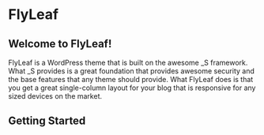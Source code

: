 FlyLeaf
===

Welcome to FlyLeaf! 
---------------
FlyLeaf is a WordPress theme that is built on the awesome _S framework. What _S provides is a great foundation that provides awesome security and the base features that any theme should provide. What FlyLeaf does is that you get a great single-column layout for your blog that is responsive for any sized devices on the market. 

Getting Started
---------------
